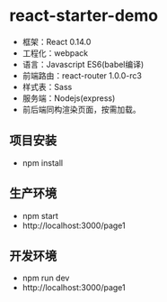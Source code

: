 # react-starter-demo

* 框架：React 0.14.0
* 工程化：webpack
* 语言：Javascript ES6(babel编译)
* 前端路由：react-router 1.0.0-rc3
* 样式表：Sass  
* 服务端：Nodejs(express)
* 前后端同构渲染页面，按需加载。


项目安装
-----------
* npm install

生产环境
-----------
* npm start
* http://localhost:3000/page1

开发环境
-----------
* npm run dev
* http://localhost:3000/page1

